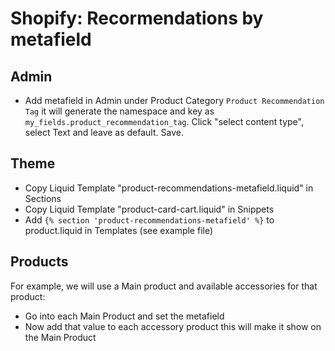 # Shopify: Recormendations by metafield
## Admin
 * Add metafield in Admin under Product Category `Product Recommendation Tag` it will generate the namespace and key as `my_fields.product_recommendation_tag`. 
   Click "select content type", select Text and leave as default. Save.

## Theme
 * Copy Liquid Template "product-recommendations-metafield.liquid" in Sections
 * Copy Liquid Template "product-card-cart.liquid" in Snippets
 * Add `{% section 'product-recommendations-metafield' %}` to product.liquid in Templates (see example file)

## Products
For example, we will use a Main product and available accessories for that product:

 * Go into each Main Product and set the metafield
 * Now add that value to each accessory product this will make it show on the Main Product
